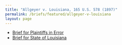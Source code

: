```yaml
---
title: "Allgeyer v. Louisiana, 165 U.S. 578 (1897)"
permalink: /briefs/featured/allgeyer-v-louisiana
layout: page
---
```


- [Brief for Plaintiffs in Error](https://briefs1.lonedissent.org/1896/allgeyer-v-louisiana/Brief%20for%20Plaintiffs%20in%20Error.pdf)
- [Brief for State of Louisiana](https://briefs1.lonedissent.org/1896/allgeyer-v-louisiana/Brief%20for%20State%20of%20Louisiana.pdf)
